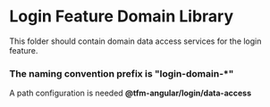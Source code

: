 # Login Feature Domain Library
This folder should contain domain data access services for the login feature.

### The naming convention prefix is "**login-domain-***"
A path configuration is needed  **@tfm-angular/login/data-access**

